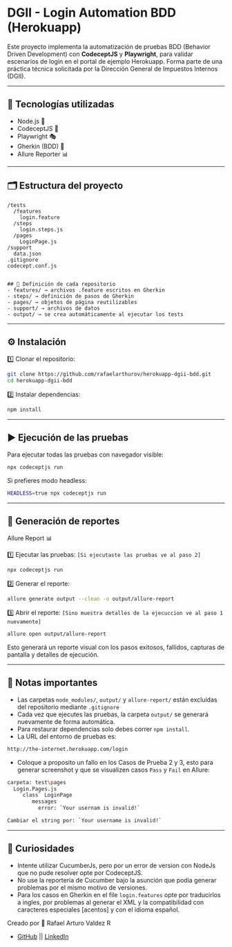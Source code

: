 # DGII - Login Automation BDD (Herokuapp)

Este proyecto implementa la automatización de pruebas BDD (Behavior Driven Development) con **CodeceptJS** y **Playwright**, para validar escenarios de login en el portal de ejemplo Herokuapp. Forma parte de una práctica técnica solicitada por la Dirección General de Impuestos Internos (DGII).

---

## 🚀 Tecnologías utilizadas

- Node.js 🌳
- CodeceptJS 🤖
- Playwright 🎭
- Gherkin (BDD) 📝
- Allure Reporter 📊

---

## 🗂️ Estructura del proyecto

```plaintext
/tests
  /features
    login.feature
  /steps
    login.steps.js
  /pages
    LoginPage.js
/support
  data.json
.gitignore
codecept.conf.js


## 📝 Definición de cada repositorio
- features/ → archivos .feature escritos en Gherkin
- steps/ → definición de pasos de Gherkin
- pages/ → objetos de página reutilizables
- support/ → archivos de datos
- output/ → se crea automáticamente al ejecutar los tests
```
---

## ⚙️ Instalación

1️⃣ Clonar el repositorio:

```bash
git clone https://github.com/rafaelarthurov/herokuapp-dgii-bdd.git
cd herokuapp-dgii-bdd
```

2️⃣ Instalar dependencias:

```bash
npm install
```

---

## ▶️ Ejecución de las pruebas

Para ejecutar todas las pruebas con navegador visible:
```bash
npx codeceptjs run
```
Si prefieres modo headless:
```bash
HEADLESS=true npx codeceptjs run
```

---

## 📝 Generación de reportes

Allure Report 📊

1️⃣ Ejecutar las pruebas: ``[Si ejecutaste las pruebas ve al paso 2]``
```bash
npx codeceptjs run
```
2️⃣ Generar el reporte:
```bash
allure generate output --clean -o output/allure-report
```
3️⃣ Abrir el reporte: ``[Sino muestra detalles de la ejecuccion ve al paso 1 nuevamente]``
```bash
allure open output/allure-report
```
Esto generará un reporte visual con los pasos exitosos, fallidos, capturas de pantalla y detalles de ejecución.

---

## 📌 Notas importantes
- Las carpetas `node_modules/`, `output/` y `allure-report/` están excluidas del repositorio mediante `.gitignore`
- Cada vez que ejecutes las pruebas, la carpeta `output/` se generará nuevamente de forma automática.
- Para restaurar dependencias solo debes correr `npm install`.
-  La URL del entorno de pruebas es:
```bash
http://the-internet.herokuapp.com/login
```
-  Coloque a proposito un fallo en los Casos de Prueba 2 y 3, esto para generar screenshot y que se visualizen casos `Pass` y `Fail` en Allure:
```bash
carpeta: test\pages
  Login.Pages.js
    `class` LoginPage
        messages
          error: `Your usernam is invalid!`

Cambiar el string por: `Your username is invalid!`
```

---

## 🧩 Curiosidades
- Intente utilizar CucumberJs, pero por un error de version con NodeJs que no pude resolver opte por CodeceptJS.
- No use la reporteria de Cucumber bajo la asunción que podia generar problemas por el mismo motivo de versiones.
- Para los casos en Gherkin en el file `login.features` opte por traducirlos a ingles, por problemas al generar el XML y la compatibilidad con caracteres especiales [acentos] y con el idioma español.



Creado por 🏃 Rafael Arturo Valdez R

- [GitHub](https://github.com/rafaelarthurov) || [LinkedIn](https://www.linkedin.com/in/rafaelarturovaldezrodriguez)
